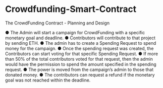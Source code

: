# Crowdfunding-Smart-Contract

The CrowdFunding Contract - Planning and Design

● The Admin will start a campaign for CrowdFunding with a specific monetary goal and deadline.
● Contributors will contribute to that project by sending ETH.
● The admin has to create a Spending Request to spend money for the campaign.
● Once the spending request was created, the Contributors can start voting for that
specific Spending Request.
● If more than 50% of the total contributors voted for that request, then the admin would
have the permission to spend the amount specified in the spending request.
● The power is moved from the campaign’s admin to those that donated money.
● The contributors can request a refund if the monetary goal was not reached within the
   deadline.
